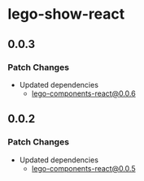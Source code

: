 # lego-show-react

## 0.0.3

### Patch Changes

- Updated dependencies
  - lego-components-react@0.0.6

## 0.0.2

### Patch Changes

- Updated dependencies
  - lego-components-react@0.0.5
